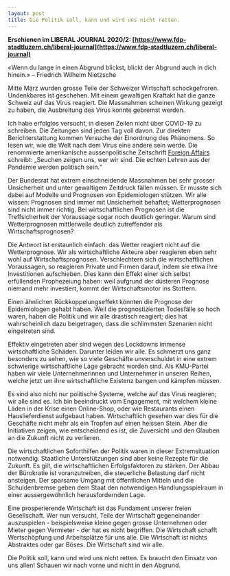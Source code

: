 ```yaml
---
layout: post
title: Die Politik soll, kann und wird uns nicht retten.
---
```


**Erschienen im LIBERAL JOURNAL 2020/2: [https://www.fdp-stadtluzern.ch/liberal-journal](https://www.fdp-stadtluzern.ch/liberal-journal)**

«Wenn du lange in einen Abgrund blickst, blickt der Abgrund auch in dich hinein.»
– Friedrich Wilhelm Nietzsche

Mitte März wurden grosse Teile der Schweizer Wirtschaft schockgefroren. Undenkbares ist geschehen. Mit einem gewaltigen Kraftakt hat die ganze Schweiz auf das Virus reagiert. Die Massnahmen scheinen Wirkung gezeigt zu haben, die Ausbreitung des Virus konnte gebremst werden.

Ich habe erfolglos versucht, in diesen Zeilen nicht über COVID-19 zu schreiben. Die Zeitungen sind jeden Tag voll davon. Zur direkten Berichterstattung kommen Versuche der Einordnung des Phänomens. So lesen wir, wie die Welt nach dem Virus eine andere sein werde. Die renommierte amerikanische aussenpolitische Zeitschrift [Foreign Affairs](https://www.foreignaffairs.com/articles/2020-03-28/plagues-tell-us-who-we-are) schreibt: „Seuchen zeigen uns, wer wir sind. Die echten Lehren aus der Pandemie werden politisch sein.“

Der Bundesrat hat extrem einschneidende Massnahmen bei sehr grosser Unsicherheit und unter gewaltigem Zeitdruck fällen müssen. Er musste sich dabei auf Modelle und Prognosen von Epidemiologen stützen. Wir alle wissen: Prognosen sind immer mit Unsicherheit behaftet; Wetterprognosen sind nicht immer richtig. Bei wirtschaftlichen Prognosen ist die Treffsicherheit der Voraussage sogar noch deutlich geringer. Warum sind Wetterprognosen mittlerweile deutlich zutreffender als Wirtschaftsprognosen?

Die Antwort ist erstaunlich einfach: das Wetter reagiert nicht auf die Wetterprognose. Wir als wirtschaftliche Akteure aber reagieren eben sehr wohl auf Wirtschaftsprognosen. Verschlechtern sich die wirtschaftlichen Voraussagen, so reagieren Private und Firmen darauf, indem sie etwa ihre Investitionen aufschieben. Dies kann den Effekt einer sich selbst erfüllenden Prophezeiung haben: weil aufgrund der düsteren Prognose niemand mehr investiert, kommt der Wirtschaftsmotor ins Stottern.

Einen ähnlichen Rückkoppelungseffekt könnten die Prognose der Epidemiologen gehabt haben. Weil die prognostizierten Todesfälle so hoch waren, haben die Politik und wir alle drastisch reagiert; dies hat wahrscheinlich dazu beigetragen, dass die schlimmsten Szenarien nicht eingetreten sind.

Effektiv eingetreten aber sind wegen des Lockdowns immense wirtschaftliche Schäden. Darunter leiden wir alle. Es schmerzt uns ganz besonders zu sehen, wie so viele Geschäfte unverschuldet in eine extrem schwierige wirtschaftliche Lage gebracht worden sind. Als KMU-Partei haben wir viele Unternehmerinnen und Unternehmer in unseren Reihen, welche jetzt um ihre wirtschaftliche Existenz bangen und kämpfen müssen.

Es sind also nicht nur politische Systeme, welche auf das Virus reagieren; wir alle sind es. Ich bin beeindruckt vom Engagement, mit welchem kleine Läden in der Krise einen Online-Shop, oder wie Restaurants einen Hauslieferdienst aufgebaut haben. Wirtschaftlich gesehen war dies für die Geschäfte nicht mehr als ein Tropfen auf einen heissen Stein. Aber die Initiativen zeigen, wie entscheidend es ist, die Zuversicht und den Glauben an die Zukunft nicht zu verlieren.

Die wirtschaftlichen Soforthilfen der Politik waren in dieser Extremsituation notwendig. Staatliche Unterstützungen sind aber keine Rezepte für die Zukunft. Es gilt, die wirtschaftlichen Erfolgsfaktoren zu stärken. Der Abbau der Bürokratie ist voranzutreiben, die steuerliche Belastung darf nicht ansteigen. Der sparsame Umgang mit öffentlichen Mitteln und die Schuldenbremse geben dem Staat den notwendigen Handlungsspielraum in einer aussergewöhnlich herausfordernden Lage.

Eine prosperierende Wirtschaft ist das Fundament unserer freien Gesellschaft. Wer nun versucht, Teile der Wirtschaft gegeneinander auszuspielen - beispielsweise kleine gegen grosse Unternehmen oder Mieter gegen Vermieter - der hat es nicht begriffen. Die Wirtschaft schafft Wertschöpfung und Arbeitsplätze für uns alle.  Die Wirtschaft ist nichts Abstraktes oder gar Böses. Die Wirtschaft sind wir alle.

Die Politik soll, kann und wird uns nicht retten. Es braucht den Einsatz von uns allen! Schauen wir nach vorne und nicht in den Abgrund.
